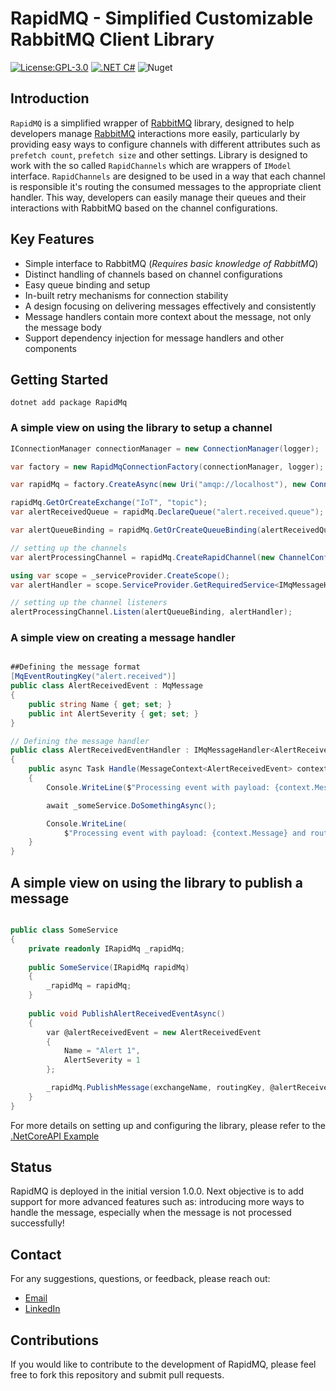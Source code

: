 # RapidMQ - Simplified Customizable RabbitMQ Client Library

[![License:GPL-3.0](https://img.shields.io/badge/License-GPL3.0-yellow.svg)](https://opensource.org/licenses/MIT)
[![.NET C#](https://img.shields.io/badge/.NET-C%23-blue)](https://docs.microsoft.com/en-us/dotnet/csharp/)
![Nuget](https://img.shields.io/nuget/v/RapidMq?label=NuGet%20Component%20Library)

## Introduction

`RapidMQ` is a simplified wrapper of [RabbitMQ](https://github.com/rabbitmq/rabbitmq-dotnet-client) library, designed to help developers manage [RabbitMQ](https://github.com/rabbitmq/rabbitmq-dotnet-client) interactions more easily, particularly by providing easy ways to configure channels with different attributes such as `prefetch count`, `prefetch size` and other settings.
Library is designed to work with the so called `RapidChannels` which are wrappers of `IModel` interface.
`RapidChannels` are designed to be used in a way that each channel is responsible it's routing the consumed messages to the appropriate client handler.
This way, developers can easily manage their queues and their interactions with RabbitMQ based on the channel configurations.

## Key Features
- Simple interface to RabbitMQ (_Requires basic knowledge of RabbitMQ_)
- Distinct handling of channels based on channel configurations
- Easy queue binding and setup
- In-built retry mechanisms for connection stability
- A design focusing on delivering messages effectively and consistently
- Message handlers contain more context about the message, not only the message body
- Support dependency injection for message handlers and other components

## Getting Started
```shell 
dotnet add package RapidMq
```

### A simple view on using the library to setup a channel
```csharp 
IConnectionManager connectionManager = new ConnectionManager(logger);

var factory = new RapidMqConnectionFactory(connectionManager, logger);

var rapidMq = factory.CreateAsync(new Uri("amqp://localhost"), new ConnectionManagerSettings(...));

rapidMq.GetOrCreateExchange("IoT", "topic");
var alertReceivedQueue = rapidMq.DeclareQueue("alert.received.queue");

var alertQueueBinding = rapidMq.GetOrCreateQueueBinding(alertReceivedQueue, iotExchange, "alert.received");

// setting up the channels
var alertProcessingChannel = rapidMq.CreateRapidChannel(new ChannelConfig("alertProcessingChannel", 300));

using var scope = _serviceProvider.CreateScope();
var alertHandler = scope.ServiceProvider.GetRequiredService<IMqMessageHandler<AlertReceivedEvent>>();

// setting up the channel listeners
alertProcessingChannel.Listen(alertQueueBinding, alertHandler);

```

### A simple view on creating a message handler
```csharp

##Defining the message format
[MqEventRoutingKey("alert.received")]
public class AlertReceivedEvent : MqMessage
{
    public string Name { get; set; }
    public int AlertSeverity { get; set; }
}

// Defining the message handler
public class AlertReceivedEventHandler : IMqMessageHandler<AlertReceivedEvent>
{
    public async Task Handle(MessageContext<AlertReceivedEvent> context)
    {
        Console.WriteLine($"Processing event with payload: {context.Message}");

        await _someService.DoSomethingAsync();

        Console.WriteLine(
            $"Processing event with payload: {context.Message} and routingKey: {context.RoutingKey} completed");
    }
}

```

## A simple view on using the library to publish a message
```csharp

public class SomeService 
{
    private readonly IRapidMq _rapidMq;
    
    public SomeService(IRapidMq rapidMq)
    {
        _rapidMq = rapidMq;
    }
    
    public void PublishAlertReceivedEventAsync()
    {
        var @alertReceivedEvent = new AlertReceivedEvent
        {
            Name = "Alert 1",
            AlertSeverity = 1
        };

        _rapidMq.PublishMessage(exchangeName, routingKey, @alertReceivedEvent);
    }
}

```

For more details on setting up and configuring the library, please refer to the [.NetCoreAPI Example](https://github.com/fisnik97/RapidMQ/tree/main/RapidMQ/WebClient)

## Status
RapidMQ is deployed in the initial version 1.0.0. Next objective is to add support for more advanced features such as: introducing more ways to handle the message, especially when the message is not processed successfully!

## Contact
For any suggestions, questions, or feedback, please reach out: 
- [Email](mailto:ffisnikmaloku@gmail.com)
- [LinkedIn](https://www.linkedin.com/in/fisnik-maloku-992b26141/)

## Contributions
If you would like to contribute to the development of RapidMQ, please feel free to fork this repository and submit pull requests.
